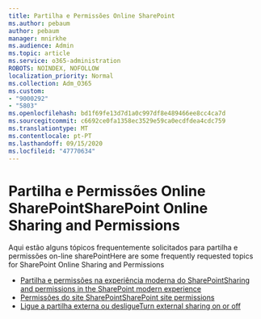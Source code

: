 ```yaml
---
title: Partilha e Permissões Online SharePoint
ms.author: pebaum
author: pebaum
manager: mnirkhe
ms.audience: Admin
ms.topic: article
ms.service: o365-administration
ROBOTS: NOINDEX, NOFOLLOW
localization_priority: Normal
ms.collection: Adm_O365
ms.custom:
- "9000292"
- "5803"
ms.openlocfilehash: bd1f69fe13d7d1a0c997df8e489466ee8cc4ca7d
ms.sourcegitcommit: c6692ce0fa1358ec3529e59ca0ecdfdea4cdc759
ms.translationtype: MT
ms.contentlocale: pt-PT
ms.lasthandoff: 09/15/2020
ms.locfileid: "47770634"
---
```

# <a name="sharepoint-online-sharing-and-permissions"></a><span data-ttu-id="cf5ae-102">Partilha e Permissões Online SharePoint</span><span class="sxs-lookup"><span data-stu-id="cf5ae-102">SharePoint Online Sharing and Permissions</span></span>

<span data-ttu-id="cf5ae-103">Aqui estão alguns tópicos frequentemente solicitados para partilha e permissões on-line sharePoint</span><span class="sxs-lookup"><span data-stu-id="cf5ae-103">Here are some frequently requested topics for SharePoint Online Sharing and Permissions</span></span>

- [<span data-ttu-id="cf5ae-104">Partilha e permissões na experiência moderna do SharePoint</span><span class="sxs-lookup"><span data-stu-id="cf5ae-104">Sharing and permissions in the SharePoint modern experience</span></span>](https://docs.microsoft.com/sharepoint/modern-experience-sharing-permissions)
- [<span data-ttu-id="cf5ae-105">Permissões do site SharePoint</span><span class="sxs-lookup"><span data-stu-id="cf5ae-105">SharePoint site permissions</span></span>](https://docs.microsoft.com/sharepoint/customize-sharepoint-site-permissions)
- [<span data-ttu-id="cf5ae-106">Ligue a partilha externa ou desligue</span><span class="sxs-lookup"><span data-stu-id="cf5ae-106">Turn external sharing on or off</span></span>](https://docs.microsoft.com/sharepoint/turn-external-sharing-on-or-off)